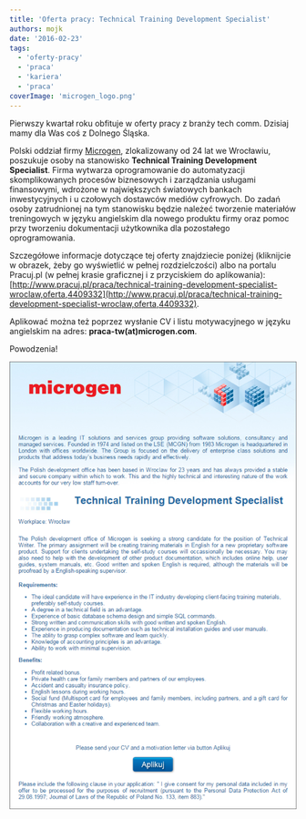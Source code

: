 ```yaml
---
title: 'Oferta pracy: Technical Training Development Specialist'
authors: mojk
date: '2016-02-23'
tags:
  - 'oferty-pracy'
  - 'praca'
  - 'kariera'
  - 'praca'
coverImage: 'microgen_logo.png'
---
```


Pierwszy kwartał roku obfituje w oferty pracy z branży tech comm. Dzisiaj mamy
dla Was coś z Dolnego Śląska.

<!--truncate-->

Polski oddział firmy [Microgen](https://www.microgen.com/uk-en/), zlokalizowany
od 24 lat we Wrocławiu, poszukuje osoby na stanowisko **Technical Training
Development Specialist**. Firma wytwarza oprogramowanie do automatyzacji
skomplikowanych procesów biznesowych i zarządzania usługami finansowymi,
wdrożone w największych światowych bankach inwestycyjnych i u czołowych
dostawców mediów cyfrowych. Do zadań osoby zatrudnionej na tym stanowisku będzie
należeć tworzenie materiałów treningowych w języku angielskim dla nowego
produktu firmy oraz pomoc przy tworzeniu dokumentacji użytkownika dla
pozostałego oprogramowania.

Szczegółowe informacje dotyczące tej oferty znajdziecie poniżej (kliknijcie w
obrazek, żeby go wyświetlić w pełnej rozdzielczości) albo na portalu Pracuj.pl
(w pełnej krasie graficznej i z przyciskiem do aplikowania):
[http://www.pracuj.pl/praca/technical-training-development-specialist-wroclaw,oferta,4409332](http://www.pracuj.pl/praca/technical-training-development-specialist-wroclaw,oferta,4409332).

Aplikować można też poprzez wysłanie CV i listu motywacyjnego w języku
angielskim na adres: **praca-tw(at)microgen.com**.

Powodzenia!

![oferta_microgen](images/oferta_microgen.png)
